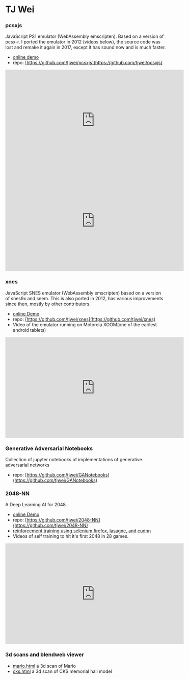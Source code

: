 # TJ Wei

### pcsxjs
JavaScript PS1 emulator (WebAssembly emscripten).
Based on a version of pcsx-r.
I ported the emulator in 2012 (videos below), the source code was lost and remake it again in 2017, except it has sound now and is much faster.


* [online demo](pcsxjs/)
* repo: [https://github.com/tjwei/pcsxjs](https://github.com/tjwei/pcsxjs)
 
<iframe width="560" height="315" src="https://www.youtube.com/embed/1VihD4iaOJM" frameborder="0" allowfullscreen></iframe>


<iframe width="560" height="315" src="https://www.youtube.com/embed/1VihD4iaOJM" frameborder="0" allowfullscreen></iframe>



### xnes 
JavaScript SNES emulator (WebAssembly emscripten)
based on a version of snes9x and snem.
This is also ported in 2012, has various improvements since then, mostly by other contributors.


* [online Demo](xnes/)
* repo: [https://github.com/tjwei/xnes](https://github.com/tjwei/xnes)
* Video of the emulator running on Motorola XOOM(one of the earilest android tablets)


<iframe width="560" height="315" src="https://www.youtube.com/embed/PZzsPo5qs2A" frameborder="0" allowfullscreen></iframe>

### Generative Adversarial Notebooks
Collection of jupyter notebooks of implementations of generative adversarial networks


* repo: [https://github.com/tjwei/GANotebooks](https://github.com/tjwei/GANotebooks)

### 2048-NN
A Deep Learning AI for 2048 


* [online Demo](2048-NN/)
* repo: [https://github.com/tjwei/2048-NN](https://github.com/tjwei/2048-NN)
* [reinforcement training using selenium firefox, lasagne, and cudnn](https://github.com/tjwei/2048-NN/blob/master/my2048-rl-theano-n-tuple-Copy7.ipynb)
* Videos of self training to hit it's first 2048 in 28 games.

<iframe width="560" height="315" src="https://www.youtube.com/embed/gzWaJVrlNxw" frameborder="0" allowfullscreen></iframe>



###  3d scans and blendweb viewer
* [mario.html](mario.html) a 3d scan of Mario
* [cks.html](cks.html)  a 3d scan of CKS memorial hall model
